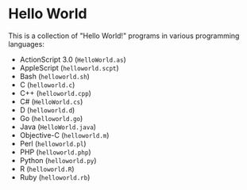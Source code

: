 # Hello World

This is a collection of "Hello World!" programs in various programming languages:

- ActionScript 3.0 (`HelloWorld.as`)
- AppleScript (`helloworld.scpt`)
- Bash (`helloworld.sh`)
- C (`helloworld.c`)
- C++ (`helloworld.cpp`)
- C# (`HelloWorld.cs`)
- D (`helloworld.d`)
- Go (`helloworld.go`)
- Java (`HelloWorld.java`)
- Objective-C (`helloworld.m`)
- Perl (`helloworld.pl`)
- PHP (`helloworld.php`)
- Python (`helloworld.py`)
- R (`helloworld.R`)
- Ruby (`helloworld.rb`)